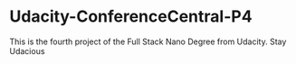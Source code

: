 # Udacity-ConferenceCentral-P4
This is the fourth project of the Full Stack Nano Degree from Udacity.
Stay Udacious
